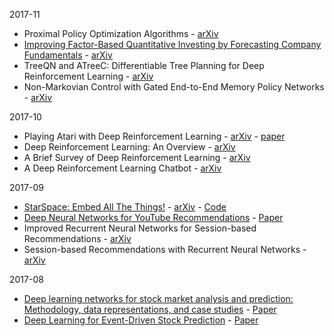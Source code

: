 2017-11
* Proximal Policy Optimization Algorithms - [arXiv](https://arxiv.org/abs/1707.06347)
* [Improving Factor-Based Quantitative Investing by Forecasting Company Fundamentals](https://www.hardikp.com/2017/12/14/forecasting-fundamentals/) - [arXiv](https://arxiv.org/abs/1711.04837)
* TreeQN and ATreeC: Differentiable Tree Planning for Deep Reinforcement Learning - [arXiv](https://arxiv.org/abs/1710.11417)
* Non-Markovian Control with Gated End-to-End Memory Policy Networks - [arXiv](https://arxiv.org/abs/1705.10993)

2017-10
* Playing Atari with Deep Reinforcement Learning - [arXiv](https://arxiv.org/abs/1312.5602) - [paper](https://www.cs.toronto.edu/~vmnih/docs/dqn.pdf)
* Deep Reinforcement Learning: An Overview - [arXiv](https://arxiv.org/abs/1701.07274)
* A Brief Survey of Deep Reinforcement Learning - [arXiv](https://arxiv.org/abs/1708.05866)
* A Deep Reinforcement Learning Chatbot - [arXiv](https://arxiv.org/abs/1709.02349)

2017-09
* [StarSpace: Embed All The Things!](https://www.hardikp.com/2017/09/24/embed-all-the-things/) - [arXiv](https://arxiv.org/abs/1709.03856) - [Code](https://github.com/facebookresearch/Starspace)
* [Deep Neural Networks for YouTube Recommendations](https://www.hardikp.com/2017/09/17/youtube-recommendations/) - [Paper](https://pdfs.semanticscholar.org/bcdb/4da4a05f0e7bc17d1600f3a91a338cd7ffd3.pdf)
* Improved Recurrent Neural Networks for Session-based Recommendations - [arXiv](https://arxiv.org/abs/1606.08117)
* Session-based Recommendations with Recurrent Neural Networks - [arXiv](https://arxiv.org/abs/1511.06939)

2017-08
* [Deep learning networks for stock market analysis and prediction: Methodology, data representations, and case studies](https://www.hardikp.com/2017/08/22/intraday-predictions/) - [Paper](http://download.xuebalib.com/xuebalib.com.32109.pdf)
* [Deep Learning for Event-Driven Stock Prediction](https://www.hardikp.com/2017/08/18/deep-rnn-summary/) - [Paper](https://www.ijcai.org/Proceedings/15/Papers/329.pdf)
